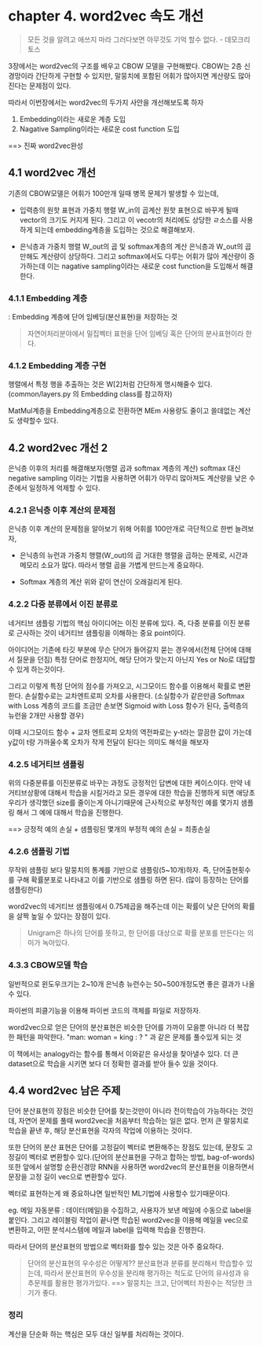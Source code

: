 # chapter 4. word2vec 속도 개선

> 모든 것을 알려고 애쓰지 마라 그러다보면 아무것도 기억 할수 없다. - 데모크리토스

3장에서는 word2vec의 구조를 배우고 CBOW 모델을 구현해봤다.
CBOW는 2층 신경망이라 간단하게 구현할 수 있지만,
말뭉치에 포함된 어휘가 많아지면 계산량도 많아진다는 문제점이 있다.

따라서 이번장에서는 word2vec의 두가지 사안을 개선해보도록 하자

1. Embedding이라는 새로운 계층 도입
2. Nagative Sampling이라는 새로운 cost function 도입

==> 진짜 word2vec완성

## 4.1 word2vec 개선

기존의 CBOW모델은 어휘가 100만개 일때 병목 문제가 발생할 수 있는데,

- 입력층의 원핫 표현과 가중치 행렬 W_in의 곱계산
  원핫 표현으로 바꾸게 될때 vector의 크기도 커지게 된다.
  그리고 이 vecotr의 처리에도 상당한 ㄹ소스를 사용하게 되는데 embedding계층을 도입하는 것으로 해결해보자.

* 은닉층과 가중치 행렬 W_out의 곱 및 softmax계층의 계산
  은닉층과 W_out의 곱만해도 계산량이 상당하다. 그리고 softmax에서도 다루는 어휘가 많아 계산량이 증가하는데 이는 nagative sampling이라는 새로운 cost function을 도입해서 해결한다.

### 4.1.1 Embedding 계층

: Embedding 계층에 단어 임베딩(분산표현)을 저장하는 것

> 자연어처리분야에서 밀집벡터 표현을 단어 임베딩 혹은 단어의 분사표현이라 한다.

### 4.1.2 Embedding 계층 구현

행렬에서 특정 행을 추출하는 것은 W[2]처럼 간단하게 명시해줄수 있다.(common/layers.py 의 Embedding class를 참고하자)

MatMul계층을 Embedding계층으로 전환하면 MEm 사용량도 줄이고 쓸데없는 계산도 생략할수 있다.

## 4.2 word2vec 개선 2

은닉층 이후의 처리를 해결해보자(행렬 곱과 softmax 계층의 계산)
softmax 대신 negative sampling 이라는 기법을 사용하면 어휘가 아무리 많아져도 계산량을 낮은 수준에서 일정하게 억제할 수 있다.

### 4.2.1 은닉층 이후 계산의 문제점

은닉층 이후 계산의 문제점을 알아보기 위해 어휘를 100만개로 극단적으로 한번 늘려보자,

- 은닉층의 뉴런과 가중치 행렬(W_out)의 곱
  거대한 행렬을 곱하는 문제로, 시간과 메모리 소요가 많다. 따라서 행렬 곱을 가볍게 만드는게 중요하다.

- Softmax 계층의 계산
  위와 같이 연산이 오래걸리게 된다.

### 4.2.2 다중 분류에서 이진 분류로

네거티브 샘플링 기법의 핵심 아이디어는 이진 분류에 있다.
즉, 다중 분류를 이진 분류로 근사하는 것이 네거티브 샘플링을 이해하는 중요 point이다.

아이디어는 기존에 타깃 부분에 무슨 단어가 들어갈지 묻는 경우에서(전체 단어에 대해서 질문을 던짐)
특정 단어로 한정지어, 해당 단어가 맞는지 아닌지 Yes or No로 대답할 수 있게 하는것이다.

그리고 이렇게 특정 단어의 점수를 가져오고, 시그모이드 함수를 이용해서 확률로 변환한다.
손실함수로는 교차엔트로피 오차를 사용한다.
(소실함수가 같은만큼 Softmax with Loss 계층의 코드를 조금만 손보면 Sigmoid with Loss 함수가 된다, 출력층의 뉴런을 2개만 사용할 경우)

이때 시그모이드 함수 + 교차 엔트로피 오차의 역전파로는 y-t라는 깔끔한 값이 가는데 y값이 t랑 가까울수록 오차가 작게 전달이 된다는 의미도 해석을 해보자

### 4.2.5 네거티브 샘플링

위의 다중분류를 이진분류로 바꾸는 과정도 긍정적인 답변에 대한 케이스이다.
만약 네거티브상황에 대해서 학습을 시킬거라고 모든 경우에 대한 학습을 진행하게 되면 애당초 우리가 생각했던 size를 줄이는게 아니기때문에
근사적으로 부정적인 예를 몇가지 샘플링 해서 그 예에 대해서 학습을 진행한다.

==> 긍정적 예의 손실 + 샘플링된 몇개의 부정적 예의 손실 = 최종손실

### 4.2.6 샘플링 기법

무작위 샘플링 보다 말뭉치의 통계를 기반으로 샘플링(5~10개)하자.
즉, 단어출현횟수를 구해 확률분포로 나타내고 이를 기반으로 샘플링 하면 된다.
(많이 등장하는 단어를 샘플링한다)

word2vec의 네거티브 샘플링에서 0.75제곱을 해주는데 이는 확률이 낮은 단어의 확률을 살짝 높일 수 있다는 장점이 있다.

> Unigram은 하나의 단어를 뜻하고, 한 단어를 대상으로 확률 분포를 만든다는 의미가 녹아있다.

### 4.3.3 CBOW모델 학습

일반적으로 윈도우크기는 2~10개 은닉층 뉴런수는 50~500개정도면 좋은 결과가 나올 수 있다.

파이썬의 피클기능을 이용해 파이썬 코드의 객체를 파일로 저장하자.

word2vec으로 얻은 단어의 분산표현은 비슷한 단어를 가까이 모을뿐 아니라 더 복잡한 패턴을 파악한다.
"man: woman = king : ? " 과 같은 문제를 풀수있게 되는 것

이 책에서는 analogy라는 함수를 통해서 이와같은 유사성을 찾아낼수 있다.
더 큰 dataset으로 학습을 시키면 보다 더 정확한 결과를 받아 들수 있을 것이다.

## 4.4 word2vec 남은 주제

단어 분산표현의 장점은 비슷한 단어를 찾는것만이 아니라 전이학습이 가능하다는 것인데, 자연어 문제를 풀때 word2vec을 처음부터 학습하는 일은 없다.
먼저 큰 말뭉치로 학습을 끝낸 후, 해당 분산표현을 각자의 작업에 이용하는 것이다.

또한 단어의 분산 표현은 단어를 고정길이 벡터로 변환해주는 장점도 있는데,
문장도 고정길이 벡터로 변환할수 있다.(단어의 분산표현을 구하고 합하는 방법, bag-of-words) 또한 앞에서 설명할 순환신경망 RNN을 사용하면 word2vec의 분산표현을 이용하면서 문장을 고정 길이 vec으로 변환할수 있다.

벡터로 표현하는게 왜 중요하냐면 일반적인 ML기법에 사용할수 있기때문이다.

eg. 메일 자동분류 : 데이터(메일)을 수집하고, 사용자가 보낸 메일에 수동으로 label을 붙인다. 그리고 레이블링 작업이 끝나면 학습된 word2vec을 이용해 메일을 vec으로 변환하고, 어떤 분석시스템에 메일과 label을 입력해 학습을 진행한다.

따라서 단어의 분산표현의 방법으로 벡터화를 할수 있는 것은 아주 중요하다.

> 단어의 분산표현의 우수성은 어떻게??
> 분산표현과 분류를 분리해서 학습할수 있는데, 따라서 분산표현의 우수성을 분리해 평가하는 척도로 단어의 유사성과 유추문제를 활용한 평가가있다.
> ==> 말뭉치는 크고, 단어벡터 차원수는 적당한 크기가 좋다.

### 정리

계산을 단순화 하는 핵심은 모두 대신 일부를 처리하는 것이다.
